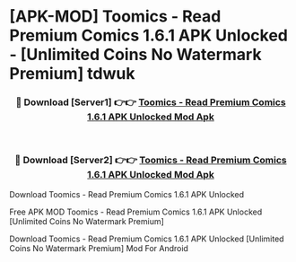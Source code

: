 # [APK-MOD] Toomics - Read Premium Comics 1.6.1 APK Unlocked - [Unlimited Coins No Watermark Premium] tdwuk



<div align="center">
<h3>🔴 Download [Server1] 👉👉 <a href="https://momento.my/?title=Toomics_-_Read_Premium_Comics_1.6.1_APK_Unlocked">Toomics - Read Premium Comics 1.6.1 APK Unlocked Mod Apk</a></h3><br>

<h3>🔴 Download [Server2] 👉👉 <a href="https://momento.my/?title=Toomics_-_Read_Premium_Comics_1.6.1_APK_Unlocked">Toomics - Read Premium Comics 1.6.1 APK Unlocked Mod Apk</a></h3>
</div>



Download Toomics - Read Premium Comics 1.6.1 APK Unlocked 

Free APK MOD Toomics - Read Premium Comics 1.6.1 APK Unlocked [Unlimited Coins No Watermark Premium]

Download Toomics - Read Premium Comics 1.6.1 APK Unlocked [Unlimited Coins No Watermark Premium] Mod For Android
